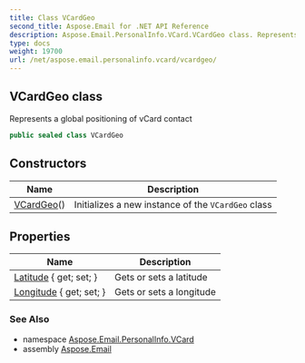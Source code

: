 ```yaml
---
title: Class VCardGeo
second_title: Aspose.Email for .NET API Reference
description: Aspose.Email.PersonalInfo.VCard.VCardGeo class. Represents a global positioning of vCard contact
type: docs
weight: 19700
url: /net/aspose.email.personalinfo.vcard/vcardgeo/
---
```

## VCardGeo class

Represents a global positioning of vCard contact

```csharp
public sealed class VCardGeo
```

## Constructors

| Name | Description |
| --- | --- |
| [VCardGeo](vcardgeo/)() | Initializes a new instance of the `VCardGeo` class |

## Properties

| Name | Description |
| --- | --- |
| [Latitude](../../aspose.email.personalinfo.vcard/vcardgeo/latitude/) { get; set; } | Gets or sets a latitude |
| [Longitude](../../aspose.email.personalinfo.vcard/vcardgeo/longitude/) { get; set; } | Gets or sets a longitude |

### See Also

* namespace [Aspose.Email.PersonalInfo.VCard](../../aspose.email.personalinfo.vcard/)
* assembly [Aspose.Email](../../)


